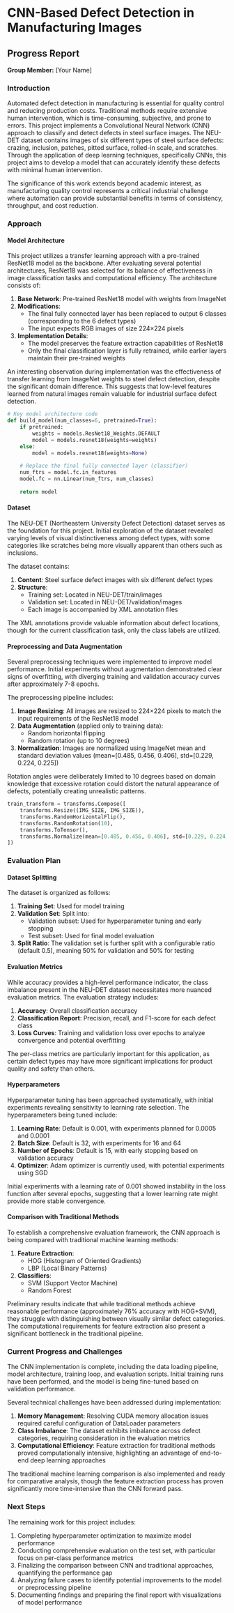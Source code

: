 # CNN-Based Defect Detection in Manufacturing Images
## Progress Report

**Group Member:** [Your Name]

### Introduction
Automated defect detection in manufacturing is essential for quality control and reducing production costs. Traditional methods require extensive human intervention, which is time-consuming, subjective, and prone to errors. This project implements a Convolutional Neural Network (CNN) approach to classify and detect defects in steel surface images. The NEU-DET dataset contains images of six different types of steel surface defects: crazing, inclusion, patches, pitted surface, rolled-in scale, and scratches. Through the application of deep learning techniques, specifically CNNs, this project aims to develop a model that can accurately identify these defects with minimal human intervention.

The significance of this work extends beyond academic interest, as manufacturing quality control represents a critical industrial challenge where automation can provide substantial benefits in terms of consistency, throughput, and cost reduction.

### Approach

#### Model Architecture
This project utilizes a transfer learning approach with a pre-trained ResNet18 model as the backbone. After evaluating several potential architectures, ResNet18 was selected for its balance of effectiveness in image classification tasks and computational efficiency. The architecture consists of:

1. **Base Network**: Pre-trained ResNet18 model with weights from ImageNet
2. **Modifications**: 
   - The final fully connected layer has been replaced to output 6 classes (corresponding to the 6 defect types)
   - The input expects RGB images of size 224×224 pixels
3. **Implementation Details**:
   - The model preserves the feature extraction capabilities of ResNet18
   - Only the final classification layer is fully retrained, while earlier layers maintain their pre-trained weights

An interesting observation during implementation was the effectiveness of transfer learning from ImageNet weights to steel defect detection, despite the significant domain difference. This suggests that low-level features learned from natural images remain valuable for industrial surface defect detection.

```python
# Key model architecture code
def build_model(num_classes=6, pretrained=True):
    if pretrained:
        weights = models.ResNet18_Weights.DEFAULT
        model = models.resnet18(weights=weights)
    else:
        model = models.resnet18(weights=None)
    
    # Replace the final fully connected layer (classifier)
    num_ftrs = model.fc.in_features
    model.fc = nn.Linear(num_ftrs, num_classes)
    
    return model
```

#### Dataset
The NEU-DET (Northeastern University Defect Detection) dataset serves as the foundation for this project. Initial exploration of the dataset revealed varying levels of visual distinctiveness among defect types, with some categories like scratches being more visually apparent than others such as inclusions.

The dataset contains:

1. **Content**: Steel surface defect images with six different defect types
2. **Structure**: 
   - Training set: Located in NEU-DET/train/images
   - Validation set: Located in NEU-DET/validation/images
   - Each image is accompanied by XML annotation files

The XML annotations provide valuable information about defect locations, though for the current classification task, only the class labels are utilized.

#### Preprocessing and Data Augmentation
Several preprocessing techniques were implemented to improve model performance. Initial experiments without augmentation demonstrated clear signs of overfitting, with diverging training and validation accuracy curves after approximately 7-8 epochs. 

The preprocessing pipeline includes:

1. **Image Resizing**: All images are resized to 224×224 pixels to match the input requirements of the ResNet18 model
2. **Data Augmentation** (applied only to training data):
   - Random horizontal flipping
   - Random rotation (up to 10 degrees)
3. **Normalization**: Images are normalized using ImageNet mean and standard deviation values (mean=[0.485, 0.456, 0.406], std=[0.229, 0.224, 0.225])

Rotation angles were deliberately limited to 10 degrees based on domain knowledge that excessive rotation could distort the natural appearance of defects, potentially creating unrealistic patterns.

```python
train_transform = transforms.Compose([
    transforms.Resize((IMG_SIZE, IMG_SIZE)),
    transforms.RandomHorizontalFlip(),
    transforms.RandomRotation(10),
    transforms.ToTensor(),
    transforms.Normalize(mean=[0.485, 0.456, 0.406], std=[0.229, 0.224, 0.225])
])
```

### Evaluation Plan

#### Dataset Splitting
The dataset is organized as follows:
1. **Training Set**: Used for model training
2. **Validation Set**: Split into:
   - Validation subset: Used for hyperparameter tuning and early stopping
   - Test subset: Used for final model evaluation
3. **Split Ratio**: The validation set is further split with a configurable ratio (default 0.5), meaning 50% for validation and 50% for testing

#### Evaluation Metrics
While accuracy provides a high-level performance indicator, the class imbalance present in the NEU-DET dataset necessitates more nuanced evaluation metrics. The evaluation strategy includes:

1. **Accuracy**: Overall classification accuracy
2. **Classification Report**: Precision, recall, and F1-score for each defect class
3. **Loss Curves**: Training and validation loss over epochs to analyze convergence and potential overfitting

The per-class metrics are particularly important for this application, as certain defect types may have more significant implications for product quality and safety than others.

#### Hyperparameters
Hyperparameter tuning has been approached systematically, with initial experiments revealing sensitivity to learning rate selection. The hyperparameters being tuned include:

1. **Learning Rate**: Default is 0.001, with experiments planned for 0.0005 and 0.0001
2. **Batch Size**: Default is 32, with experiments for 16 and 64
3. **Number of Epochs**: Default is 15, with early stopping based on validation accuracy
4. **Optimizer**: Adam optimizer is currently used, with potential experiments using SGD

Initial experiments with a learning rate of 0.001 showed instability in the loss function after several epochs, suggesting that a lower learning rate might provide more stable convergence.

#### Comparison with Traditional Methods
To establish a comprehensive evaluation framework, the CNN approach is being compared with traditional machine learning methods:

1. **Feature Extraction**:
   - HOG (Histogram of Oriented Gradients)
   - LBP (Local Binary Patterns)
2. **Classifiers**:
   - SVM (Support Vector Machine)
   - Random Forest

Preliminary results indicate that while traditional methods achieve reasonable performance (approximately 76% accuracy with HOG+SVM), they struggle with distinguishing between visually similar defect categories. The computational requirements for feature extraction also present a significant bottleneck in the traditional pipeline.

### Current Progress and Challenges
The CNN implementation is complete, including the data loading pipeline, model architecture, training loop, and evaluation scripts. Initial training runs have been performed, and the model is being fine-tuned based on validation performance.

Several technical challenges have been addressed during implementation:
1. **Memory Management**: Resolving CUDA memory allocation issues required careful configuration of DataLoader parameters
2. **Class Imbalance**: The dataset exhibits imbalance across defect categories, requiring consideration in the evaluation metrics
3. **Computational Efficiency**: Feature extraction for traditional methods proved computationally intensive, highlighting an advantage of end-to-end deep learning approaches

The traditional machine learning comparison is also implemented and ready for comparative analysis, though the feature extraction process has proven significantly more time-intensive than the CNN forward pass.

### Next Steps
The remaining work for this project includes:

1. Completing hyperparameter optimization to maximize model performance
2. Conducting comprehensive evaluation on the test set, with particular focus on per-class performance metrics
3. Finalizing the comparison between CNN and traditional approaches, quantifying the performance gap
4. Analyzing failure cases to identify potential improvements to the model or preprocessing pipeline
5. Documenting findings and preparing the final report with visualizations of model performance
